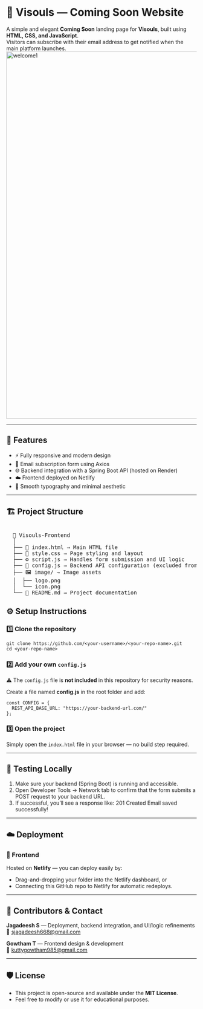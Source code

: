 # 🌟 Visouls — Coming Soon Website

A simple and elegant **Coming Soon** landing page for **Visouls**, built using **HTML, CSS, and JavaScript**.  
Visitors can subscribe with their email address to get notified when the main platform launches.
<img width="1887" height="972" alt="welcome1" src="https://github.com/user-attachments/assets/80016504-5647-497f-8628-8845a101c6e0" />

---

## 🚀 Features

- ⚡ Fully responsive and modern design  
- 📨 Email subscription form using Axios  
- 🌐 Backend integration with a Spring Boot API (hosted on Render)  
- ☁️ Frontend deployed on Netlify  
- 🎨 Smooth typography and minimal aesthetic  

---
## 🏗️ Project Structure
<pre> 
  📁 Visouls-Frontend 
  │ 
  ├── 📄 index.html → Main HTML file
  ├── 🎨 style.css → Page styling and layout
  ├── ⚙️ script.js → Handles form submission and UI logic
  ├── 🔐 config.js → Backend API configuration (excluded from Git) 
  ├── 🖼️ image/ → Image assets 
  │  ├── logo.png 
  │  └── icon.png 
  └── 📘 README.md → Project documentation  </pre>


## ⚙️ Setup Instructions

### 1️⃣ Clone the repository
```
git clone https://github.com/<your-username>/<your-repo-name>.git
cd <your-repo-name>
```

### 2️⃣ Add your own `config.js`
⚠️ The `config.js` file is **not included** in this repository for security reasons.

Create a file named **config.js** in the root folder and add:
```
const CONFIG = {
  REST_API_BASE_URL: "https://your-backend-url.com/"
};
```

### 3️⃣ Open the project
Simply open the `index.html` file in your browser — no build step required.

---

## 🧪 Testing Locally

1. Make sure your backend (Spring Boot) is running and accessible.  
2. Open Developer Tools → Network tab to confirm that the form submits a POST request to your backend URL.  
3. If successful, you’ll see a response like:
   201 Created
   Email saved successfully!

---

## ☁️ Deployment

### 🔹 Frontend
Hosted on **Netlify** — you can deploy easily by:
- Drag-and-dropping your folder into the Netlify dashboard, or  
- Connecting this GitHub repo to Netlify for automatic redeploys.

---
## 👥 Contributors & Contact

**Jagadeesh S** — Deployment, backend integration, and UI/logic refinements  
📧 sjagadeesh668@gmail.com  

**Gowtham T** — Frontend design & development  
📧 kuttygowtham985@gmail.com  

---

## 🛡️ License

- This project is open-source and available under the **MIT License**.  
- Feel free to modify or use it for educational purposes.
